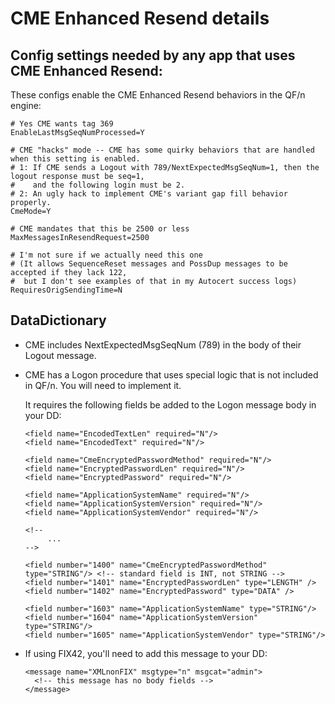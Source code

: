 # CME Enhanced Resend details


## Config settings needed by any app that uses CME Enhanced Resend:

These configs enable the CME Enhanced Resend behaviors in the QF/n engine:

```
# Yes CME wants tag 369
EnableLastMsgSeqNumProcessed=Y

# CME "hacks" mode -- CME has some quirky behaviors that are handled when this setting is enabled.
# 1: If CME sends a Logout with 789/NextExpectedMsgSeqNum=1, then the logout response must be seq=1,
#    and the following login must be 2.
# 2: An ugly hack to implement CME's variant gap fill behavior properly.
CmeMode=Y

# CME mandates that this be 2500 or less
MaxMessagesInResendRequest=2500

# I'm not sure if we actually need this one
# (It allows SequenceReset messages and PossDup messages to be accepted if they lack 122,
#  but I don't see examples of that in my Autocert success logs)
RequiresOrigSendingTime=N
```


## DataDictionary

* CME includes NextExpectedMsgSeqNum (789) in the body of their Logout message.

* CME has a Logon procedure that uses special logic that is not included in QF/n.  You will need to implement it.

    It requires the following fields be added to the Logon message body in your DD:


    ```
    <field name="EncodedTextLen" required="N"/>
    <field name="EncodedText" required="N"/>

    <field name="CmeEncryptedPasswordMethod" required="N"/>
    <field name="EncryptedPasswordLen" required="N"/>
    <field name="EncryptedPassword" required="N"/>

    <field name="ApplicationSystemName" required="N"/>
    <field name="ApplicationSystemVersion" required="N"/>
    <field name="ApplicationSystemVendor" required="N"/>

    <!--
         ...
    -->

    <field number="1400" name="CmeEncryptedPasswordMethod" type="STRING"/> <!-- standard field is INT, not STRING -->
    <field number="1401" name="EncryptedPasswordLen" type="LENGTH" />
    <field number="1402" name="EncryptedPassword" type="DATA" />

    <field number="1603" name="ApplicationSystemName" type="STRING"/>
    <field number="1604" name="ApplicationSystemVersion" type="STRING"/>
    <field number="1605" name="ApplicationSystemVendor" type="STRING"/>

    ```

* If using FIX42, you'll need to add this message to your DD:

    ```
    <message name="XMLnonFIX" msgtype="n" msgcat="admin">
      <!-- this message has no body fields -->
    </message>
    ```


